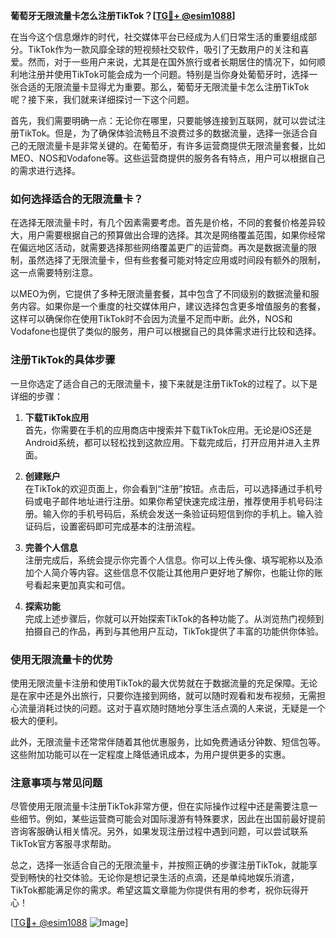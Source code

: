 **葡萄牙无限流量卡怎么注册TikTok？[[TG💪+ @esim1088](https://t.me/s/esim1088)]**

在当今这个信息爆炸的时代，社交媒体平台已经成为人们日常生活的重要组成部分。TikTok作为一款风靡全球的短视频社交软件，吸引了无数用户的关注和喜爱。然而，对于一些用户来说，尤其是在国外旅行或者长期居住的情况下，如何顺利地注册并使用TikTok可能会成为一个问题。特别是当你身处葡萄牙时，选择一张合适的无限流量卡显得尤为重要。那么，葡萄牙无限流量卡怎么注册TikTok呢？接下来，我们就来详细探讨一下这个问题。

首先，我们需要明确一点：无论你在哪里，只要能够连接到互联网，就可以尝试注册TikTok。但是，为了确保体验流畅且不浪费过多的数据流量，选择一张适合自己的无限流量卡是非常关键的。在葡萄牙，有许多运营商提供无限流量套餐，比如MEO、NOS和Vodafone等。这些运营商提供的服务各有特点，用户可以根据自己的需求进行选择。

### 如何选择适合的无限流量卡？

在选择无限流量卡时，有几个因素需要考虑。首先是价格，不同的套餐价格差异较大，用户需要根据自己的预算做出合理的选择。其次是网络覆盖范围，如果你经常在偏远地区活动，就需要选择那些网络覆盖更广的运营商。再次是数据流量的限制，虽然选择了无限流量卡，但有些套餐可能对特定应用或时间段有额外的限制，这一点需要特别注意。

以MEO为例，它提供了多种无限流量套餐，其中包含了不同级别的数据流量和服务内容。如果你是一个重度的社交媒体用户，建议选择包含更多增值服务的套餐，这样可以确保你在使用TikTok时不会因为流量不足而中断。此外，NOS和Vodafone也提供了类似的服务，用户可以根据自己的具体需求进行比较和选择。

### 注册TikTok的具体步骤

一旦你选定了适合自己的无限流量卡，接下来就是注册TikTok的过程了。以下是详细的步骤：

1. **下载TikTok应用**  
   首先，你需要在手机的应用商店中搜索并下载TikTok应用。无论是iOS还是Android系统，都可以轻松找到这款应用。下载完成后，打开应用并进入主界面。

2. **创建账户**  
   在TikTok的欢迎页面上，你会看到“注册”按钮。点击后，可以选择通过手机号码或电子邮件地址进行注册。如果你希望快速完成注册，推荐使用手机号码注册。输入你的手机号码后，系统会发送一条验证码短信到你的手机上。输入验证码后，设置密码即可完成基本的注册流程。

3. **完善个人信息**  
   注册完成后，系统会提示你完善个人信息。你可以上传头像、填写昵称以及添加个人简介等内容。这些信息不仅能让其他用户更好地了解你，也能让你的账号看起来更加真实和可信。

4. **探索功能**  
   完成上述步骤后，你就可以开始探索TikTok的各种功能了。从浏览热门视频到拍摄自己的作品，再到与其他用户互动，TikTok提供了丰富的功能供你体验。

### 使用无限流量卡的优势

使用无限流量卡注册和使用TikTok的最大优势就在于数据流量的充足保障。无论是在家中还是外出旅行，只要你连接到网络，就可以随时观看和发布视频，无需担心流量消耗过快的问题。这对于喜欢随时随地分享生活点滴的人来说，无疑是一个极大的便利。

此外，无限流量卡还常常伴随着其他优惠服务，比如免费通话分钟数、短信包等。这些附加功能可以在一定程度上降低通讯成本，为用户提供更多的实惠。

### 注意事项与常见问题

尽管使用无限流量卡注册TikTok非常方便，但在实际操作过程中还是需要注意一些细节。例如，某些运营商可能会对国际漫游有特殊要求，因此在出国前最好提前咨询客服确认相关情况。另外，如果发现注册过程中遇到问题，可以尝试联系TikTok官方客服寻求帮助。

总之，选择一张适合自己的无限流量卡，并按照正确的步骤注册TikTok，就能享受到畅快的社交体验。无论你是想记录生活的点滴，还是单纯地娱乐消遣，TikTok都能满足你的需求。希望这篇文章能为你提供有用的参考，祝你玩得开心！

[[TG💪+ @esim1088](https://t.me/s/esim1088) ![Image](https://i.postimg.cc/4NQfJmqS/Snipaste-2025-05-13-00-14-12.png)]